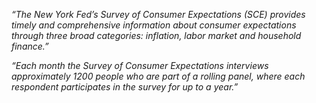 



*“The New York Fed’s Survey of Consumer Expectations (SCE) provides timely and comprehensive information about consumer expectations through three broad categories: inflation, labor market and household finance.”*


*“Each month the Survey of Consumer Expectations interviews approximately 1200 people who are part of a rolling panel, where each respondent participates in the survey for up to a year.”*

